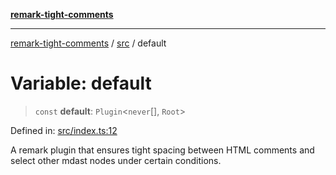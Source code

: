 [**remark-tight-comments**](../../README.md)

***

[remark-tight-comments](../../README.md) / [src](../README.md) / default

# Variable: default

> `const` **default**: `Plugin`\<`never`[], `Root`\>

Defined in: [src/index.ts:12](https://github.com/Xunnamius/unified-utils/blob/cb7fc64dac3d9c7f331f6a8a6d41a910a5dc8019/packages/remark-tight-comments/src/index.ts#L12)

A remark plugin that ensures tight spacing between HTML comments and select
other mdast nodes under certain conditions.
